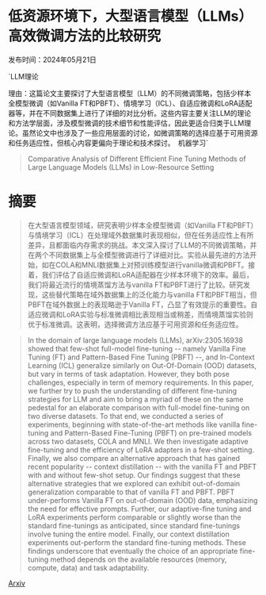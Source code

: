 # 低资源环境下，大型语言模型（LLMs）高效微调方法的比较研究

发布时间：2024年05月21日

`LLM理论

理由：这篇论文主要探讨了大型语言模型（LLM）的不同微调策略，包括少样本全模型微调（如Vanilla FT和PBFT）、情境学习（ICL）、自适应微调和LoRA适配器等，并在不同数据集上进行了详细的对比分析。这些内容主要关注LLM的理论和方法学层面，涉及模型微调的技术细节和性能评估，因此更适合归类于LLM理论。虽然论文中也涉及了一些应用层面的讨论，如微调策略的选择应基于可用资源和任务适应性，但核心内容更偏向于理论和技术探讨。` `机器学习`

> Comparative Analysis of Different Efficient Fine Tuning Methods of Large Language Models (LLMs) in Low-Resource Setting

# 摘要

> 在大型语言模型领域，研究表明少样本全模型微调（如Vanilla FT和PBFT）与情境学习（ICL）在处理域外数据集时表现相似，但在任务适应性上有所差异，且都面临内存需求的挑战。本文深入探讨了LLM的不同微调策略，并在两个不同数据集上与全模型微调进行了详细对比。实验从最先进的方法开始，如在COLA和MNLI数据集上对预训练模型进行vanilla微调和PBFT。接着，我们评估了自适应微调和LoRA适配器在少样本环境下的效率。最后，我们将最近流行的情境蒸馏方法与vanilla FT和PBFT进行了比较。研究发现，这些替代策略在域外数据集上的泛化能力与vanilla FT和PBFT相当，但PBFT在域外数据上的表现略逊于Vanilla FT，凸显了有效提示的重要性。自适应微调和LoRA实验与标准微调相比表现相当或稍差，而情境蒸馏实验则优于标准微调。这表明，选择微调方法应基于可用资源和任务适应性。

> In the domain of large language models (LLMs), arXiv:2305.16938 showed that few-shot full-model fine-tuning -- namely Vanilla Fine Tuning (FT) and Pattern-Based Fine Tuning (PBFT) --, and In-Context Learning (ICL) generalize similarly on Out-Of-Domain (OOD) datasets, but vary in terms of task adaptation. However, they both pose challenges, especially in term of memory requirements. In this paper, we further try to push the understanding of different fine-tuning strategies for LLM and aim to bring a myriad of these on the same pedestal for an elaborate comparison with full-model fine-tuning on two diverse datasets. To that end, we conducted a series of experiments, beginning with state-of-the-art methods like vanilla fine-tuning and Pattern-Based Fine-Tuning (PBFT) on pre-trained models across two datasets, COLA and MNLI. We then investigate adaptive fine-tuning and the efficiency of LoRA adapters in a few-shot setting. Finally, we also compare an alternative approach that has gained recent popularity -- context distillation -- with the vanilla FT and PBFT with and without few-shot setup.
  Our findings suggest that these alternative strategies that we explored can exhibit out-of-domain generalization comparable to that of vanilla FT and PBFT. PBFT under-performs Vanilla FT on out-of-domain (OOD) data, emphasizing the need for effective prompts. Further, our adaptive-fine tuning and LoRA experiments perform comparable or slightly worse than the standard fine-tunings as anticipated, since standard fine-tunings involve tuning the entire model. Finally, our context distillation experiments out-perform the standard fine-tuning methods. These findings underscore that eventually the choice of an appropriate fine-tuning method depends on the available resources (memory, compute, data) and task adaptability.

[Arxiv](https://arxiv.org/abs/2405.13181)